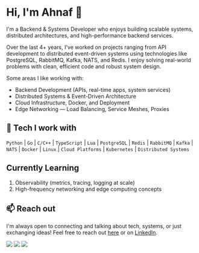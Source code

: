 # Hi, I'm Ahnaf 👋

I'm a Backend & Systems Developer who enjoys building scalable systems, distributed architectures, and high-performance backend services.

Over the last 4+ years, I've worked on projects ranging from API development to distributed event-driven systems using technologies like PostgreSQL, RabbitMQ, Kafka, NATS, and Redis. I enjoy solving real-world problems with clean, efficient code and robust system design.

Some areas I like working with:

- Backend Development (APIs, real-time apps, system services)
- Distributed Systems & Event-Driven Architecture
- Cloud Infrastructure, Docker, and Deployment
- Edge Networking — Load Balancing, Service Meshes, Proxies

## 🔧 Tech I work with

`Python` | `Go` | `C/C++` | `TypeScript` | `Lua` | `PostgreSQL` | `Redis` | `RabbitMQ` | `Kafka` | `NATS` | `Docker` | `Linux` | `Cloud Platforms` | `Kubernetes` | `Distributed Systems`

## Currently Learning
1. Observability (metrics, tracing, logging at scale)
2. High-frequency networking and edge computing concepts

## 📫 Reach out

I'm always open to connecting and talking about tech, systems, or just exchanging ideas!
Feel free to reach out [here](mailto:ahnaf@ahnafzamil.com) or on [LinkedIn](https://www.linkedin.com/in/ahnafzamil/).

![](https://github-profile-summary-cards.vercel.app/api/cards/profile-details?username=ahnaf-zamil&theme=2077) 
![](https://github-profile-summary-cards.vercel.app/api/cards/stats?username=ahnaf-zamil&theme=2077) ![](https://github-profile-summary-cards.vercel.app/api/cards/most-commit-language?username=ahnaf-zamil&theme=2077&exclude=html,CSS,javascript)
